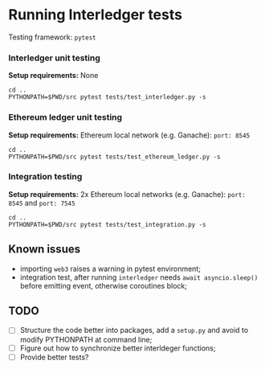 # Running Interledger tests

Testing framework: `pytest`

### Interledger unit testing

**Setup requirements:** None

    cd ..
    PYTHONPATH=$PWD/src pytest tests/test_interledger.py -s

### Ethereum ledger unit testing

**Setup requirements:** Ethereum local network (e.g. Ganache): `port: 8545`

    cd ..
    PYTHONPATH=$PWD/src pytest tests/test_ethereum_ledger.py -s

### Integration testing

**Setup requirements:** 2x Ethereum local networks (e.g. Ganache): `port: 8545` and `port: 7545`

    cd ..
    PYTHONPATH=$PWD/src pytest tests/test_integration.py -s

## Known issues
- importing `web3` raises a warning in pytest environment;
- integration test, after running `interledger` needs `await asyncio.sleep()` before emitting event, otherwise coroutines block;

## TODO
- [ ] Structure the code better into packages, add a `setup.py` and avoid to modify PYTHONPATH at command line;
- [ ] Figure out how to synchronize better interldeger functions;
- [ ] Provide better tests?